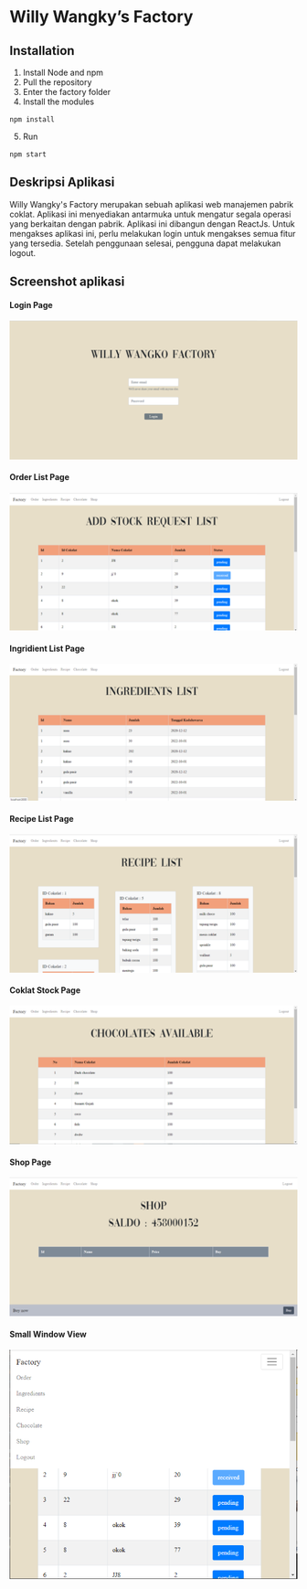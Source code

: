 # Willy Wangky’s Factory

## Installation
1. Install Node and npm
2. Pull the repository
3. Enter the factory folder
4. Install the modules
```
npm install
```
5. Run
```
npm start
```
## Deskripsi Aplikasi
Willy Wangky's Factory merupakan sebuah aplikasi web manajemen pabrik coklat. Aplikasi ini menyediakan antarmuka untuk mengatur segala operasi yang berkaitan dengan pabrik. Aplikasi ini dibangun dengan ReactJs. Untuk mengakses aplikasi ini, perlu melakukan login untuk mengakses semua fitur yang tersedia. Setelah penggunaan selesai, pengguna dapat melakukan logout.

## Screenshot aplikasi
#### Login Page
![log-in](./out/log-in.PNG)

#### Order List Page
![addstock](./out/add-stock.PNG)

#### Ingridient List Page
![ingridient](./out/ingridient.PNG)

#### Recipe List Page
![recipe](./out/recipe.PNG)

#### Coklat Stock Page
![chocolate](./out/chocolate.PNG)

#### Shop Page
![shop](./out/shop.PNG)

#### Small Window View
![small-window](./out/small-window.PNG)
